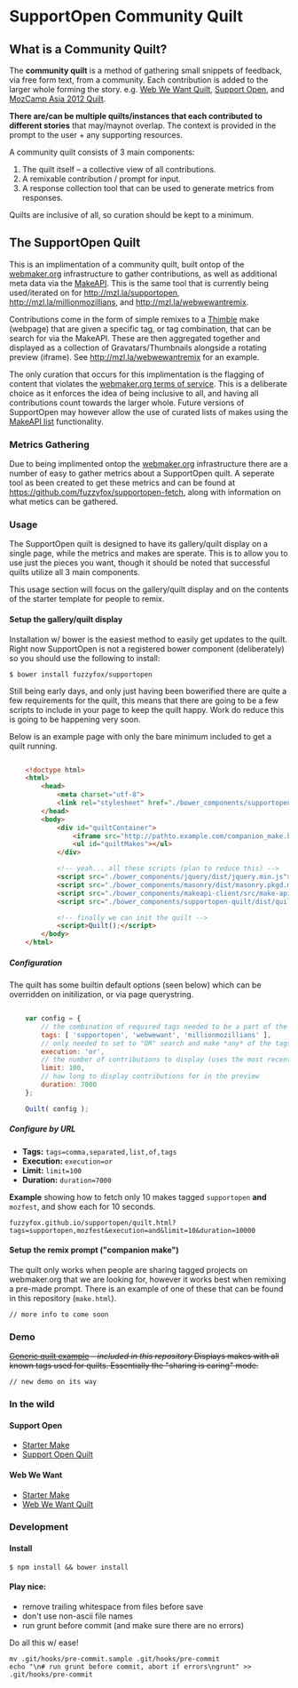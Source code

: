 # SupportOpen Community Quilt

## What is a Community Quilt?
The **community quilt** is a method of gathering small snippets of feedback,
via free form text, from a community. Each contribution is added to the larger
whole forming the story. e.g. [Web We Want Quilt](http://mzl.la/webwewantremix),
[Support Open](http://mzl.la/supportopen-quilt), and
[MozCamp Asia 2012 Quilt](http://quilts.mozillacamp.org/2012/asia/).

**There are/can be multiple quilts/instances that each contributed to different
stories** that may/maynot overlap. The context is provided in the prompt to the
user + any supporting resources.

A community quilt consists of 3 main components:

1. The quilt itself – a collective view of all contributions.
2. A remixable contribution / prompt for input.
3. A response collection tool that can be used to generate metrics from responses.

Quilts are inclusive of all, so curation should be kept to a minimum.

## The SupportOpen Quilt
This is an implimentation of a community quilt, built ontop of the
[webmaker.org](https://webmaker.org) infrastructure to gather contributions, as
well as additional meta data via the [MakeAPI](https://github.com/mozilla/MakeAPI).
This is the same tool that is currently being used/iterated on for
<http://mzl.la/supportopen>, <http://mzl.la/millionmozillians>, and
<http://mzl.la/webwewantremix>.

Contributions come in the form of simple remixes to a [Thimble](https://thimble.webmaker.org)
make (webpage) that are given a specific tag, or tag combination, that can be
search for via the MakeAPI. These are then aggregated together and displayed as
a collection of Gravatars/Thumbnails alongside a rotating preview (iframe). See
<http://mzl.la/webwewantremix> for an example.

The only curation that occurs for this implimentation is the flagging of content
that violates the [webmaker.org terms of service](https://webmaker.org/terms). This
is a deliberate choice as it enforces the idea of being inclusive to all, and having
all contributions count towards the larger whole. Future versions of SupportOpen
may however allow the use of curated lists of makes using the
[MakeAPI list](https://github.com/mozilla/makeapi#get-api20130724listid) functionality.

### Metrics Gathering
Due to being implimented ontop the [webmaker.org](https://webmaker.org) infrastructure
there are a number of easy to gather metrics about a SupportOpen quilt. A seperate
tool as been created to get these metrics and can be found at
<https://github.com/fuzzyfox/supportopen-fetch>, along with information on what
metics can be gathered.

### Usage
The SupportOpen quilt is designed to have its gallery/quilt display on a single
page, while the metrics and makes are sperate. This is to allow you to use just
the pieces you want, though it should be noted that successful quilts utilize all
3 main components.

This usage section will focus on the gallery/quilt display and on the contents of
the starter template for people to remix.

#### Setup the gallery/quilt display
Installation w/ bower is the easiest method to easily get updates to the quilt.
Right now SupportOpen is not a registered bower component (deliberately) so you
should use the following to install:

	$ bower install fuzzyfox/supportopen

Still being early days, and only just having been bowerified there are quite a
few requirements for the quilt, this means that there are going to be a few
scripts to include in your page to keep the quilt happy. Work do reduce this is
going to be happening very soon.

Below is an example page with only the bare minimum included to get a quilt running.

```html

	<!doctype html>
	<html>
		<head>
			<meta charset="utf-8">
			<link rel="stylesheet" href="./bower_components/supportopen-quilt/dist/quilt.min.css">
		</head>
		<body>
			<div id="quiltContainer">
				<iframe src="http://pathto.example.com/companion_make.html" frameborder="0" id="makePreview" class="quilt-msnry"></iframe>
				<ul id="quiltMakes"></ul>
			</div>

			<!-- yeah... all these scripts (plan to reduce this) -->
			<script src="./bower_components/jquery/dist/jquery.min.js"></script>
			<script src="./bower_components/masonry/dist/masonry.pkgd.min.js"></script>
			<script src="./bower_components/makeapi-client/src/make-api.js"></script>
			<script src="./bower_components/supportopen-quilt/dist/quilt.min.js"></script>

			<!-- finally we can init the quilt -->
			<script>Quilt();</script>
		</body>
	</html>

```

##### Configuration
The quilt has some builtin default options (seen below) which can be overridden
on initilization, or via page querystring.

```js

	var config = {
		// the combination of required tags needed to be a part of the quilt
		tags: [ 'supportopen', 'webwewant', 'millionmozillians' ],
		// only needed to set to "OR" search and make *any* of the tags above count
		execution: 'or',
		// the number of contributions to display (uses the most recent)
		limit: 100,
		// how long to display contributions for in the preview
		duration: 7000
	};

	Quilt( config );

```

##### Configure by URL
* **Tags:** `tags=comma,separated,list,of,tags`
* **Execution:** `execution=or`
* **Limit:** `limit=100`
* **Duration:** `duration=7000`

**Example** showing how to fetch only 10 makes tagged `supportopen` **and**
`mozfest`, and show each for 10 seconds.

	fuzzyfox.github.io/supportopen/quilt.html?tags=supportopen,mozfest&execution=and&limit=10&duration=10000

#### Setup the remix prompt ("companion make")
The quilt only works when people are sharing tagged projects on webmaker.org that
we are looking for, however it works best when remixing a pre-made prompt. There
is an example of one of these that can be found in this repository (`make.html`).

	// more info to come soon

### Demo
<strike>[Generic quilt example](http://fuzzyfox.github.io/supportopen/quilt.html)
*– included in this repository* Displays makes with all known tags used for quilts.
Essentially the "sharing is caring" mode.</strike>

	// new demo on its way

### In the wild
#### Support Open
* [Starter Make](http://mzl.la/supportopen)
* [Support Open Quilt](http://mzl.la/supportopen-quilt)

#### Web We Want
* [Starter Make](https://mozilla.makes.org/thimble/the-web-we-want)
* [Web We Want Quilt](http://mzl.la/webwewantremix)

### Development
#### Install

	$ npm install && bower install

#### Play nice:

* remove trailing whitespace from files before save
* don't use non-ascii file names
* run grunt before commit (and make sure there are no errors)

Do all this w/ ease!

	mv .git/hooks/pre-commit.sample .git/hooks/pre-commit
	echo "\n# run grunt before commit, abort if errors\ngrunt" >> .git/hooks/pre-commit
